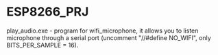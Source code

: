 # ESP8266_PRJ

play_audio.exe - program for wifi_microphone, it allows you to listen  microphone through a serial port (uncomment  "//#define NO_WIFI", only BITS_PER_SAMPLE = 16).

